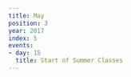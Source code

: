 ```yaml
---
title: May
position: 3
year: 2017
index: 5
events:
- day: 15
  title: Start of Summer Classes
---
```


